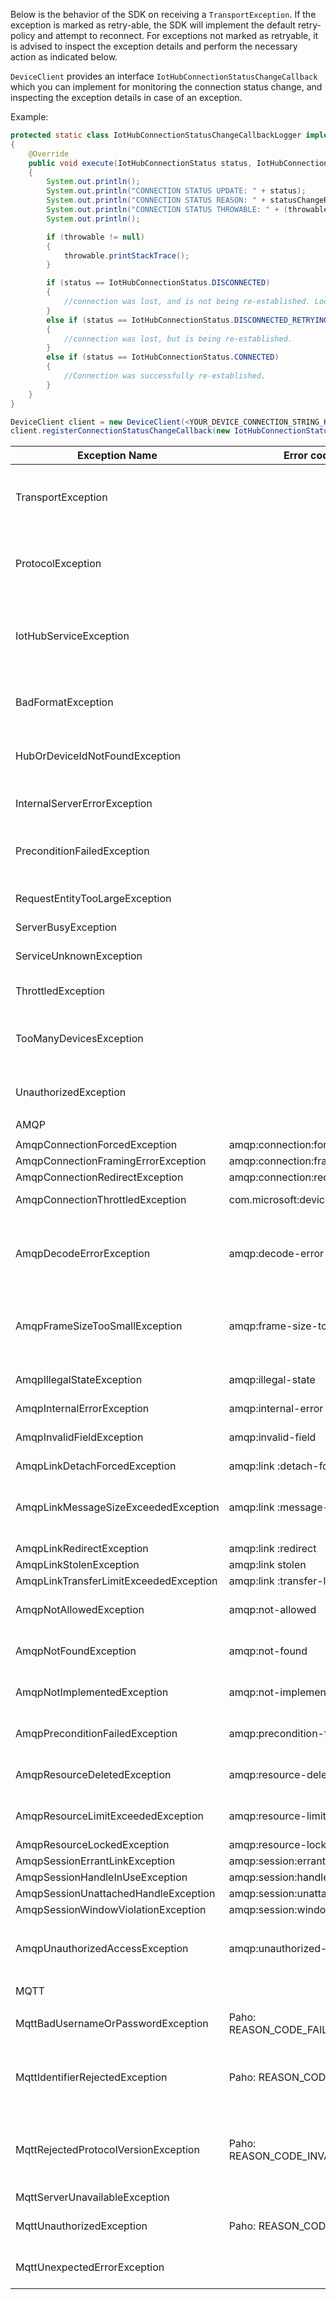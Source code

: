 Below is the behavior of the SDK on receiving a `TransportException`. If the exception is marked as retry-able, the SDK will implement the default retry-policy and attempt to reconnect. For exceptions not marked as retryable, it is advised to inspect the exception details and perform the necessary action as indicated below.

`DeviceClient` provides an interface `IotHubConnectionStatusChangeCallback` which you can implement for monitoring the connection status change, and inspecting the exception details in case of an exception.

Example:
```java
protected static class IotHubConnectionStatusChangeCallbackLogger implements IotHubConnectionStatusChangeCallback
{
    @Override
    public void execute(IotHubConnectionStatus status, IotHubConnectionStatusChangeReason statusChangeReason, Throwable throwable, Object callbackContext)
    {
        System.out.println();
        System.out.println("CONNECTION STATUS UPDATE: " + status);
        System.out.println("CONNECTION STATUS REASON: " + statusChangeReason);
        System.out.println("CONNECTION STATUS THROWABLE: " + (throwable == null ? "null" : throwable.getMessage()));
        System.out.println();

        if (throwable != null)
        {
            throwable.printStackTrace();
        }

        if (status == IotHubConnectionStatus.DISCONNECTED)
        {
            //connection was lost, and is not being re-established. Look at provided exception for how to resolve this issue. 
        }
        else if (status == IotHubConnectionStatus.DISCONNECTED_RETRYING)
        {
            //connection was lost, but is being re-established. 
        }
        else if (status == IotHubConnectionStatus.CONNECTED)
        {
            //Connection was successfully re-established. 
        }
    }
}

DeviceClient client = new DeviceClient(<YOUR_DEVICE_CONNECTION_STRING_HERE>, IotHubClientProtocol.AMQPS);
client.registerConnectionStatusChangeCallback(new IotHubConnectionStatusChangeCallbackLogger(), client);
```


|Exception Name |Error code (if available) |isRetryable  |Action                 |
|------|------|------|------|
| TransportException | | No | Unrecognized transport exceptions are not retried. Inspect the throwable for additional details|
| ProtocolException | | No | Unrecognized protocol exceptions are not retried. Inspect the throwable for additional details|
| IotHubServiceException | | No | Thrown when the Service returns an Unknown Status Code; contact CSS with logs and Exception details |
| BadFormatException | | No | Thrown when service receives a Bad Request; inspect the request being sent |
| HubOrDeviceIdNotFoundException | | No | Inspect the exception details and verify that device/ IoT Hub being used exists |
| InternalServerErrorException | | No | Inspect the logs, and contact service with exception details |
| PreconditionFailedException | | No | Thrown when some IoT Hub precondition is not met; collect logs and contact service |
| RequestEntityTooLargeException | | No | Inspect the logs, and contact service with exception details |
| ServerBusyException | | Yes | SDK will retry |
| ServiceUnknownException | | No | Inspect the logs, and contact service with exception details |
| ThrottledException | | Yes | SDK will retry, with backoff |
| TooManyDevicesException | | No | Too many devices on your hub instance, clean up unused devices or scale up the hub instance |
| UnauthorizedException | | No | Verify your credentials and make sure they are up-to-date. |
| | | | 
| AMQP | | | 
| | | | 
| AmqpConnectionForcedException | amqp:connection:forced error | Yes | SDK will retry |
| AmqpConnectionFramingErrorException | amqp:connection:framing-error | Yes | SDK will retry |
| AmqpConnectionRedirectException | amqp:connection:redirect | Yes | SDK will retry |
| AmqpConnectionThrottledException | com.microsoft:device-container-throttled | Yes | SDK will retry, with backoff |
| AmqpDecodeErrorException | amqp:decode-error | No | Mis-match between AMQP message sent by client and received by service; collect logs and contact service |
| AmqpFrameSizeTooSmallException | amqp:frame-size-too-small | No | The AMQP message is not being formed correctly by the SDK, collect logs and contact SDK team |
| AmqpIllegalStateException | amqp:illegal-state | No | Inspect the exception details, collect logs and contact service |
| AmqpInternalErrorException | amqp:internal-error | Yes | SDK will retry |
| AmqpInvalidFieldException | amqp:invalid-field | No | Inspect the exception details, collect logs and contact service |
| AmqpLinkDetachForcedException | amqp:link :detach-forced | Yes | SDK will retry |
| AmqpLinkMessageSizeExceededException | amqp:link :message-size-exceeded | No | The AMQP message size exceeded the value supported by the link, collect logs and contact service |
| AmqpLinkRedirectException	| amqp:link :redirect | Yes | SDK will retry | 
| AmqpLinkStolenException | amqp:link stolen | Yes | SDK will retry |
| AmqpLinkTransferLimitExceededException | amqp:link :transfer-limit-exceeded | Yes | SDK will retry |
| AmqpNotAllowedException	| amqp:not-allowed | No | Inspect the exception details, collect logs and contact service |
| AmqpNotFoundException | amqp:not-found | No | Inspect the exception details, collect logs and contact service |
| AmqpNotImplementedException | amqp:not-implemented | No | Inspect the exception details, collect logs and contact service |
| AmqpPreconditionFailedException | amqp:precondition-failed | No | Inspect the exception details, collect logs and contact service |
| AmqpResourceDeletedException | amqp:resource-deleted | No | Inspect the exception details, collect logs and contact service |
| AmqpResourceLimitExceededException | amqp:resource-limit-exceeded | No | Inspect the exception details, collect logs and contact service |
| AmqpResourceLockedException | amqp:resource-locked | Yes | SDK will retry |
| AmqpSessionErrantLinkException | amqp:session:errant-link | Yes | SDK will retry |
| AmqpSessionHandleInUseException | amqp:session:handle-in-use | Yes | SDK will retry |
| AmqpSessionUnattachedHandleException | amqp:session:unattached-handle | Yes | SDK will retry |
| AmqpSessionWindowViolationException | amqp:session:window-violation | Yes | SDK will retry |
| AmqpUnauthorizedAccessException | amqp:unauthorized-access | No | SDK will throw `UnauthorizedException` with Connection status reason `BAD_CREDENTIAL` |
| | | | 
| MQTT | | | 
| | | | 
| MqttBadUsernameOrPasswordException | Paho: REASON_CODE_FAILED_AUTHENTICATION | No | Verify your credentials and make sure they are up-to-date. |
| MqttIdentifierRejectedException | Paho: REASON_CODE_INVALID_CLIENT_ID | No | Verify that the device ID/ module ID being used for connection exists on your hub instance |
| MqttRejectedProtocolVersionException | Paho: REASON_CODE_INVALID_PROTOCOL_VERSION | No | The MQTT version being specified by the SDK is not supported by the service; collect logs and contact SDK team |
| MqttServerUnavailableException | | Yes | SDK will retry | 
| MqttUnauthorizedException | Paho: REASON_CODE_NOT_AUTHORIZED | No | Verify your credentials and make sure they are up-to-date. |
| MqttUnexpectedErrorException | | No | Inspect the exception details, collect logs and contact service |











